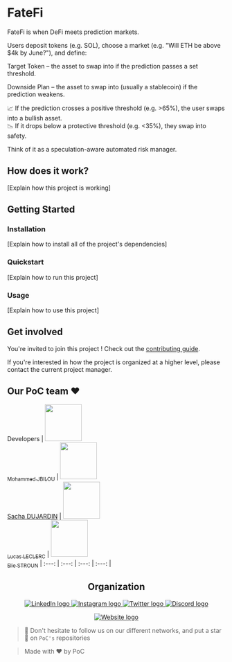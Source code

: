 # FateFi

FateFi is when DeFi meets prediction markets.

Users deposit tokens (e.g. SOL), choose a market (e.g. "Will ETH be above $4k by June?"), and define:

Target Token – the asset to swap into if the prediction passes a set threshold.

Downside Plan – the asset to swap into (usually a stablecoin) if the prediction weakens.

📈 If the prediction crosses a positive threshold (e.g. >65%), the user swaps into a bullish asset.
<br/>
📉 If it drops below a protective threshold (e.g. <35%), they swap into safety.

Think of it as a speculation-aware automated risk manager.


## How does it work?

[Explain how this project is working]

## Getting Started

### Installation

[Explain how to install all of the project's dependencies]

### Quickstart

[Explain how to run this project]

### Usage

[Explain how to use this project]

## Get involved

You're invited to join this project ! Check out the [contributing guide](./CONTRIBUTING.md).

If you're interested in how the project is organized at a higher level, please contact the current project manager.

## Our PoC team ❤️

Developers
| [<img src="https://github.com/Molaryy.png?size=85" width=85><br><sub>Mohammed JBILOU</sub>](https://github.com/Molaryy) | [<img src="https://github.com/Sacharbon.png?size=85" width=85><br>Sacha DUJARDIN<sub></sub>](https://github.com/Sacharbon) | [<img src="https://github.com/intermarch3.png?size=85" width=85><br><sub>Lucas LECLERC</sub>](https://github.com/intermarch3) | [<img src="https://github.com/eliestroun14.png?size=85" width=85><br><sub>Elie STROUN</sub>](https://github.com/eliestroun14)
| :---: | :---: | :---: | :---: |


<h2 align=center>
Organization
</h2>

<p align='center'>
    <a href="https://www.linkedin.com/company/pocinnovation/mycompany/">
        <img src="https://img.shields.io/badge/LinkedIn-0077B5?style=for-the-badge&logo=linkedin&logoColor=white" alt="LinkedIn logo">
    </a>
    <a href="https://www.instagram.com/pocinnovation/">
        <img src="https://img.shields.io/badge/Instagram-E4405F?style=for-the-badge&logo=instagram&logoColor=white" alt="Instagram logo"
>
    </a>
    <a href="https://twitter.com/PoCInnovation">
        <img src="https://img.shields.io/badge/Twitter-1DA1F2?style=for-the-badge&logo=twitter&logoColor=white" alt="Twitter logo">
    </a>
    <a href="https://discord.com/invite/Yqq2ADGDS7">
        <img src="https://img.shields.io/badge/Discord-7289DA?style=for-the-badge&logo=discord&logoColor=white" alt="Discord logo">
    </a>
</p>
<p align=center>
    <a href="https://www.poc-innovation.fr/">
        <img src="https://img.shields.io/badge/WebSite-1a2b6d?style=for-the-badge&logo=GitHub Sponsors&logoColor=white" alt="Website logo">
    </a>
</p>

> 🚀 Don't hesitate to follow us on our different networks, and put a star 🌟 on `PoC's` repositories

> Made with ❤️ by PoC
